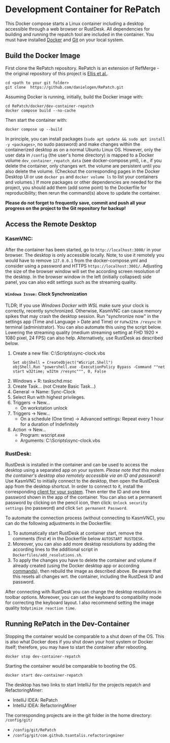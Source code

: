 # Development Container for RePatch

This Docker compose starts a Linux container including a desktop accessible through a web browser or RustDesk.
All dependencies for building and running the repatch tool are included in the container.
You must have installed [Docker](https://docs.docker.com/get-started/get-docker/) and [Git](https://git-scm.com/downloads) on your local system.

## Build the Docker Image

First clone the RePatch repository. RePatch is an extension of RefMerge - the original repository of this project is [Ellis et al.](https://github.com/ualberta-smr/RefMerge).
```
cd <path to your git folder>
git clone  https://github.com/danielogen/RePatch.git
```

Assuming Docker is running, initially, build the Docker image with:
```
cd RePatch/docker/dev-container-repatch
docker compose build --no-cache
```

Then start the container with:
```
docker compose up --build
```
In principle, you can install packages (```sudo apt update && sudo apt install -y <packages>```, no sudo password) and make changes within the containerized desktop as on a normal Ubuntu Linux OS.
However, only the user data in ```/config``` (the user's home directory) is mapped to a Docker volume ```dev_container_repatch_data``` (see docker-compose.yml), i.e., if you delete the container, only changes wrt. the volume are persistent until you also delete the volume.
 (Checkout the corresponding pages in the Docker Desktop UI or use ```docker ps``` and ```docker volume ls``` to list your containers and volumes.)
If more packages or other dependencies are needed for the project, you should add them (add some point) to the Dockerfile for reproducibility; then rerun the command(s) above to update the container.

**Please do not forget to frequently save, commit and push all your progress on the project to the Git repository for backup!**

## Access the Remote Desktop

### KasmVNC:

After the container has been started, go to ```http://localhost:3000/``` in your browser.
The desktop is only accessible locally.
Note, to use it remotely you would have to remove ```127.0.0.1``` from the docker-compose.yml and consider using a password and HTTPS ```https://localhost:3001/```.
Adjusting the size of the browser window will set the according screen resolution of the desktop.
In the browser window in the left (initially collapsed) side panel, you can also edit settings such as the streaming quality.

#### ```Windowa Issue:``` Clock Synchronization

TLDR; If you use *Windows Docker with WSL* make sure your clock is correctly, recently synchronized. 
Otherwise, KasmVNC can cause memory spikes that may crash the desktop session.
Run "synchronize now"  in the settings app (Time and Language > Date and Time) or run```w32tm /resync``` in terminal (administrator).
You can also automate this using the script below.
Lowering the streaming quality (medium streaming setting at FHD 1920 × 1080 pixel, 24 FPS) can also help. 
Alternatively, use RustDesk as described below.

1. Create a new file: C:\Scripts\sync-clock.vbs
   ```
   Set objShell = CreateObject("WScript.Shell")
   objShell.Run "powershell.exe -ExecutionPolicy Bypass -Command ""net start w32time; w32tm /resync""", 0, False
   ```
1. Windows + R: taskschd.msc
1. Create Task... (not Create Basic Task...)
1. General -> Name: Sync-Clock
1. Select Run with highest privileges.
1. Triggers -> New...
   - On workstation unlock
1. Triggers -> New...  
   - On a schedule (One time) -> Advanced settings: Repeat every 1 hour for a duration of Indefinitely
1. Action -> New...
   - Program: wscript.exe
   - Arguments: C:\Scripts\sync-clock.vbs

### RustDesk:

RustDesk is installed in the container and can be used to access the desktop using a separated app on your system.
*Please note that this makes the container's desktop also remotely accessible via an ID and password!*
Use KasmVNC to initially connect to the desktop, then open the RustDesk app from the desktop shortcut.
In order to connect to it, install the corresponding [client for your system](https://github.com/rustdesk/rustdesk/releases/tag/1.3.7).
Then enter the ID and one time password shown in the app of the container.
You can also set a permanent password by clicking on the pencil icon, then click: ```Unlock security settings``` (no password) and click ```Set permanent Password```.

To automate the connection process (without connecting to KasmVNC), you can do the following adjustments in the Dockerfile:
1. To automatically start RustDesk at container start, remove the comments (first ```#```) in the Dockerfile below ```AUTOSTART RUSTDESK```.
1. Moreover, you can also add more desktop resolutions by adding the according lines to the additional script in ```Dockerfiles/add_resolutions.sh```.
1. To apply the changes you have to delete the container and volume if already created (using the Docker desktop app or according [commands](https://www.digitalocean.com/community/tutorials/how-to-remove-docker-images-containers-and-volumes)), then rebuild the image as described above.
Be aware that this resets all changes wrt. the container, including the RustDesk ID and password.

After connecting with RustDesk you can change the desktop resolutions in toolbar options.
Moreover, you can set the keyboard to compatibility mode for correcting the keyboard layout.
I also recommend setting the image quality to```Optimize reaction time```.

## Running RePatch in the Dev-Container

Stopping the container would be comparable to a shut down of the OS.
This is also what Docker does if you shut down your host system or Docker itself; therefore, you may have to start the container after rebooting.
```
docker stop dev-container-repatch
```
Starting the container would be comparable to booting the OS.
```
docker start dev-container-repatch
```

The desktop has two links to start IntelliJ for the projects repatch and RefactoringMiner:
- IntelliJ IDEA: RePatch
- IntelliJ IDEA: RefactoringMiner

The corresponding projects are in the git folder in the home directory: ```/config/git/```
- ```/config/git/RePatch```
- ```/config/git/com.github.tsantalis.refactoringminer```
